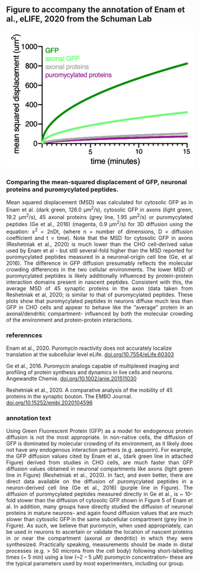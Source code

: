 ## Figure to accompany the annotation of Enam et al., eLIFE, 2020 from the Schuman Lab

![img](figure01.png)

### Comparing the mean-squared displacement of GFP, neuronal proteins and puromycylated peptides.
<div style="text-align: justify">
Mean squared displacement (MSD) was calculated for cytosolic GFP as in Enam et al. (dark green, 126.0 &mu;m<sup>2</sup>/s), cytosolic GFP in axons (light green, 19.2 &mu;m<sup>2</sup>/s), 45 axonal proteins  (grey line, 1.95 &mu;m<sup>2</sup>/s) or puromycylated peptides (Ge et al., 2016) (magenta, 0.9 &mu;m<sup>2</sup>/s) for 3D diffusion using the equation: x<sup>2</sup> = 2nDt, (where n = number of dimensions, D = diffusion coefficient and t = time). Note that the MSD for cytosolic GFP in axons (Reshetniak et al., 2020) is much lower than the CHO cell-derived value used by Enam et al - but still several-fold higher than the MSD reported for puromycylated peptides measured in a neuronal-origin cell line (Ge, et al 2016).  The difference in GFP diffusion presumably reflects the molecular crowding differences in the two cellular environments. The lower MSD of puromycylated peptides is likely additionally influenced by protein-protein interaction domains present in nascent peptides. Consistent with this, the average MSD of 45 synaptic proteins in the axon (data taken from Reshetniak et al, 2020; is similar to that of puromycylated peptides. These plots show that puromycylated peptides in neurons diffuse much less than GFP in CHO cells and appear to behave like the “average” protein in an axonal/dendritic compartment- influenced by both the molecular crowding of the environment and protein-protein interactions.
</div>


### referennces
Enam et al., 2020. Puromycin reactivity does not accurately localize translation at the subcellular level eLife. [doi.org/10.7554/eLife.60303](https://elifesciences.org/articles/60303)

Ge et al., 2016. Puromycin analogs capable of multiplexed imaging and profiling of protein synthesis and dynamics in live cells and neurons. Angewandte Chemie. [doi.org/10.1002/anie.201511030](https://onlinelibrary.wiley.com/doi/full/10.1002/anie.201511030)

Reshetniak et al., 2020. A comparative analysis of the mobility of 45 proteins in the synaptic bouton. The EMBO Journal. [doi.org/10.15252/embj.2020104596](https://www.embopress.org/doi/full/10.15252/embj.2020104596)


### annotation text
<div style="text-align: justify">
Using Green Fluorescent Protein (GFP) as a model for endogenous protein diffusion is not the most appropriate. In non-native cells, the diffusion of GFP is dominated by molecular crowding of its environment, as it likely does not have any endogenous interaction partners (e.g. aequorin). For example, the GFP diffusion values cited by Enam et al., (dark green line in attached Figure) derived from studies in CHO cells, are much faster than GFP diffusion values obtained in neuronal compartments like axons (light green line in Figure) (Reshetniak et al., 2020). In fact, and even better, there are direct data available on the diffusion of puromycylated peptides in a neuron-derived cell line (Ge et al., 2016) (purple line in Figure).  The diffusion of puromycylated peptides measured directly in Ge et al., is ~ 10-fold slower than the diffusion of cytosolic GFP shown in Figure 5 of Enam et al. In addition, many groups have directly studied the diffusion of neuronal proteins in mature neurons- and again found diffusion values that are much slower than cytosolic GFP in the same subcellular compartment (grey line in Figure). As such, we believe that puromycin, when used appropriately, can be used in neurons to ascertain or validate the location of nascent proteins in or near the compartment (axonal or dendritic) in which they were synthesized. Practically speaking, measurements should be made in distal processes (e.g. > 50 microns from the cell body) following short-labelling times (~ 5 min) using a low (~2 – 5 &mu;M) puromycin concentration– these are the typical parameters used by most experimenters, including our group.
</div>

